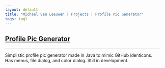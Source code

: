 ```yaml
---
layout: default
title: "Michael Van Leeuwen | Projects | Profile Pic Generator"
tags: tag1
---
```

## [Profile Pic Generator](https://github.com/MJVL/Profile-Pic-Generator "Profile Pic Generator")
***

Simplistic profile pic generator made in Java to mimic GitHub identicons. Has menus, file dialog, and color dialog. Still in development.

